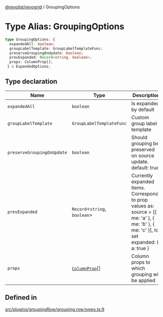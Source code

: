 [@revolist/revogrid](README.md) / GroupingOptions

# Type Alias: GroupingOptions

```ts
type GroupingOptions: {
  expandedAll: boolean;
  groupLabelTemplate: GroupLabelTemplateFunc;
  preserveGroupingOnUpdate: boolean;
  prevExpanded: Record<string, boolean>;
  props: ColumnProp[];
 } & ExpandedOptions;
```

## Type declaration

| Name | Type | Description | Defined in |
| ------ | ------ | ------ | ------ |
| `expandedAll` | `boolean` | Is expanded by default | [src/plugins/groupingRow/grouping.row.types.ts:24](https://github.com/revolist/revogrid/blob/4b01754704358a4c5d2c901c2c25a863bb4fded2/src/plugins/groupingRow/grouping.row.types.ts#L24) |
| `groupLabelTemplate` | `GroupLabelTemplateFunc` | Custom group label template | [src/plugins/groupingRow/grouping.row.types.ts:34](https://github.com/revolist/revogrid/blob/4b01754704358a4c5d2c901c2c25a863bb4fded2/src/plugins/groupingRow/grouping.row.types.ts#L34) |
| `preserveGroupingOnUpdate` | `boolean` | Should grouping be preserved on source update. default: true | [src/plugins/groupingRow/grouping.row.types.ts:30](https://github.com/revolist/revogrid/blob/4b01754704358a4c5d2c901c2c25a863bb4fded2/src/plugins/groupingRow/grouping.row.types.ts#L30) |
| `prevExpanded` | `Record`\<`string`, `boolean`\> | Currently expanded items. Corresponds to prop values as: source = [{ me: 'a' }, { me: 'b' }, { me: 'c' }], to set expanded: { a: true } | [src/plugins/groupingRow/grouping.row.types.ts:19](https://github.com/revolist/revogrid/blob/4b01754704358a4c5d2c901c2c25a863bb4fded2/src/plugins/groupingRow/grouping.row.types.ts#L19) |
| `props` | [`ColumnProp`](TypeAlias.ColumnProp.md)[] | Column props to which grouping will be applied | [src/plugins/groupingRow/grouping.row.types.ts:13](https://github.com/revolist/revogrid/blob/4b01754704358a4c5d2c901c2c25a863bb4fded2/src/plugins/groupingRow/grouping.row.types.ts#L13) |

## Defined in

[src/plugins/groupingRow/grouping.row.types.ts:9](https://github.com/revolist/revogrid/blob/4b01754704358a4c5d2c901c2c25a863bb4fded2/src/plugins/groupingRow/grouping.row.types.ts#L9)
